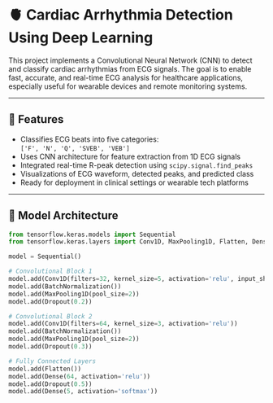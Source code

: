 # 🫀 Cardiac Arrhythmia Detection Using Deep Learning

This project implements a Convolutional Neural Network (CNN) to detect and classify cardiac arrhythmias from ECG signals. The goal is to enable fast, accurate, and real-time ECG analysis for healthcare applications, especially useful for wearable devices and remote monitoring systems.

---

## 🚀 Features

- Classifies ECG beats into five categories:  
  `['F', 'N', 'Q', 'SVEB', 'VEB']`
- Uses CNN architecture for feature extraction from 1D ECG signals
- Integrated real-time R-peak detection using `scipy.signal.find_peaks`
- Visualizations of ECG waveform, detected peaks, and predicted class
- Ready for deployment in clinical settings or wearable tech platforms

---

## 🧠 Model Architecture

```python
from tensorflow.keras.models import Sequential
from tensorflow.keras.layers import Conv1D, MaxPooling1D, Flatten, Dense, Dropout, BatchNormalization

model = Sequential()

# Convolutional Block 1
model.add(Conv1D(filters=32, kernel_size=5, activation='relu', input_shape=(window_size, 1)))
model.add(BatchNormalization())
model.add(MaxPooling1D(pool_size=2))
model.add(Dropout(0.2))

# Convolutional Block 2
model.add(Conv1D(filters=64, kernel_size=3, activation='relu'))
model.add(BatchNormalization())
model.add(MaxPooling1D(pool_size=2))
model.add(Dropout(0.3))

# Fully Connected Layers
model.add(Flatten())
model.add(Dense(64, activation='relu'))
model.add(Dropout(0.5))
model.add(Dense(5, activation='softmax'))
